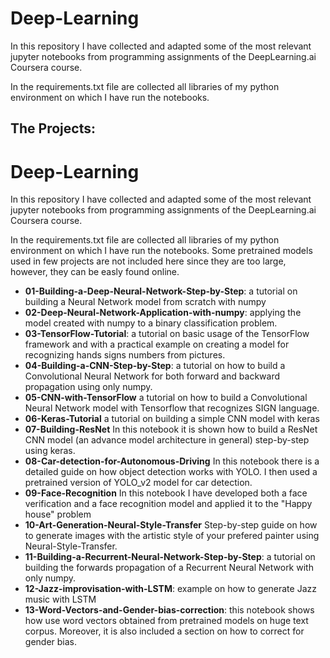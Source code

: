 # Deep-Learning
In this repository I have collected and adapted some of the most relevant jupyter notebooks from programming assignments of the DeepLearning.ai Coursera course.

In the requirements.txt file are collected all libraries of my python environment on which I have run the notebooks.

## The Projects:
# Deep-Learning
In this repository I have collected and adapted some of the most relevant jupyter notebooks from programming assignments of the DeepLearning.ai Coursera course.

In the requirements.txt file are collected all libraries of my python environment on which I have run the notebooks. Some pretrained models used in few projects are not included here since they are too large, however, they can be easly found online.

- **01-Building-a-Deep-Neural-Network-Step-by-Step**: a tutorial on building a Neural Network model from scratch with numpy
- **02-Deep-Neural-Network-Application-with-numpy**: applying the model created with numpy to a binary classification problem.
- **03-TensorFlow-Tutorial**: a tutorial on basic usage of the TensorFlow framework and with a practical example on creating a model for recognizing hands signs numbers from pictures.
- **04-Building-a-CNN-Step-by-Step**: a tutorial on how to build a Convolutional Neural Network for both forward and backward propagation using only numpy.
- **05-CNN-with-TensorFlow** a tutorial on how to build a Convolutional Neural Network model with Tensorflow that recognizes SIGN language.
- **06-Keras-Tutorial** a tutorial on building a simple CNN model with keras
- **07-Building-ResNet** In this notebook it is shown how to build a ResNet CNN model (an advance model architecture in general) step-by-step using keras.
- **08-Car-detection-for-Autonomous-Driving** In this notebook there is a detailed guide on how object detection works with YOLO. I then used a pretrained version of YOLO_v2 model for car detection.
- **09-Face-Recognition** In this notebook I have developed both a face verification and a face recognition model and applied it to the "Happy house" problem
- **10-Art-Generation-Neural-Style-Transfer** Step-by-step guide on how to generate images with the artistic style of your prefered painter using Neural-Style-Transfer. 
- **11-Building-a-Recurrent-Neural-Network-Step-by-Step**: a tutorial on building the forwards propagation of a Recurrent Neural Network with only numpy.
- **12-Jazz-improvisation-with-LSTM**: example on how to generate Jazz music with LSTM
- **13-Word-Vectors-and-Gender-bias-correction**: this notebook shows how use word vectors obtained from pretrained models on huge text corpus. Moreover, it is also included a section on how to correct for gender bias. 
